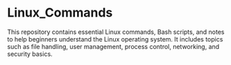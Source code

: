 # Linux_Commands
This repository contains essential Linux commands, Bash scripts, and notes to help beginners understand the Linux operating system. It includes topics such as file handling, user management, process control, networking, and security basics.
